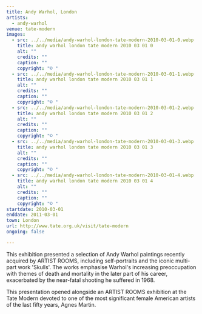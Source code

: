 ```yaml
---
title: Andy Warhol, London
artists:
  - andy-warhol
venue: tate-modern
images:
  - src: ../../media/andy-warhol-london-tate-modern-2010-03-01-0.webp
    title: andy warhol london tate modern 2010 03 01 0
    alt: ""
    credits: ""
    caption: ""
    copyright: "© "
  - src: ../../media/andy-warhol-london-tate-modern-2010-03-01-1.webp
    title: andy warhol london tate modern 2010 03 01 1
    alt: ""
    credits: ""
    caption: ""
    copyright: "© "
  - src: ../../media/andy-warhol-london-tate-modern-2010-03-01-2.webp
    title: andy warhol london tate modern 2010 03 01 2
    alt: ""
    credits: ""
    caption: ""
    copyright: "© "
  - src: ../../media/andy-warhol-london-tate-modern-2010-03-01-3.webp
    title: andy warhol london tate modern 2010 03 01 3
    alt: ""
    credits: ""
    caption: ""
    copyright: "© "
  - src: ../../media/andy-warhol-london-tate-modern-2010-03-01-4.webp
    title: andy warhol london tate modern 2010 03 01 4
    alt: ""
    credits: ""
    caption: ""
    copyright: "© "
startdate: 2010-03-01
enddate: 2011-03-01
town: London
url: http://www.tate.org.uk/visit/tate-modern
ongoing: false

---
```


This exhibition presented a selection of Andy Warhol paintings recently acquired by ARTIST ROOMS, including self-portraits and the iconic multi-part work 'Skulls'. The works emphasise Warhol's increasing preoccupation with themes of death and mortality in the later part of his career, exacerbated by the near-fatal shooting he suffered in 1968.

This presentation opened alongside an ARTIST ROOMS exhibition at the Tate Modern devoted to one of the most significant female American artists of the last fifty years, Agnes Martin.